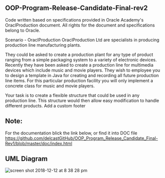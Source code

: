 ## OOP-Program-Release-Candidate-Final-rev2

Code written based on specifications provided in Oracle Academy's OraclProduction document. All rights for the document and specifications belong to Oracle.

Scenario - OraclProduction OraclProduction Ltd are specialists in producing production line manufacturing plants.

They could be asked to create a production plant for any type of product ranging from a simple packaging system to a variety of electronic devices. Recently they have been asked to create a production line for multimedia devices which include music and movie players. They wish to employee you to design a template in Java for creating and recording all future production line items. For this particular production facility you will only implement a concrete class for music and movie players.

Your task is to create a flexible structure that could be used in any production line. This structure would then allow easy modification to handle different products. Add a custom footer

##                                                                                                              
## Note:
For the documentation blick the link below, or find it into DOC file
https://github.com/delcastGitHub/OOP_Program_Release_Candidate_Final-Rev1/blob/master/doc/index.html

##                                                                                                              
## UML Diagram

![screen shot 2018-12-12 at 8 38 28 pm](https://user-images.githubusercontent.com/42677141/49909681-e738db00-fe4d-11e8-9915-cbb16e1d6905.png)


